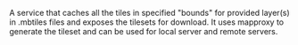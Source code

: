 A service that caches all the tiles in specified "bounds" for provided layer(s) in .mbtiles files and exposes the tilesets for download. It uses mapproxy to generate the tileset and can be used for local server and remote servers. 
